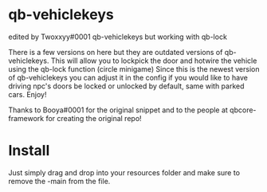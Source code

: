 # qb-vehiclekeys
edited by Twoxxyy#0001
qb-vehiclekeys but working with qb-lock

There is a few versions on here but they are outdated versions of qb-vehiclekeys. 
This will allow you to lockpick the door and hotwire the vehicle using the qb-lock function (circle minigame)
Since this is the newest version of qb-vehiclekeys you can adjust it in the config if you would like to have driving npc's doors be locked or unlocked by default,
same with parked cars. Enjoy!


Thanks to Booya#0001 for the original snippet and to the people at qbcore-framework for creating the original repo!

# Install
Just simply drag and drop into your resources folder and make sure to remove the -main from the file.
